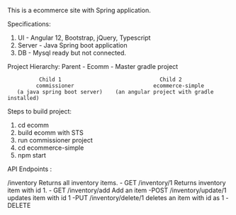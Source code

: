 This is a ecommerce site with Spring application.


Specifications:
1. UI - Angular 12, Bootstrap, jQuery, Typescript
2. Server - Java Spring boot application
3. DB - Mysql ready but not connected.

Project Hierarchy:
                        Parent - Ecomm - Master gradle project
                        
              Child 1                               Child 2
             commissioner                         ecommerce-simple
       (a java spring boot server)    (an angular project with gradle installed)

Steps to build project:

  1. cd ecomm
  2. build ecomm with STS
  3. run commissioner project
  4. cd ecommerce-simple
  5. npm start
  
  
  
  API Endpoints :
  
  /inventory
    Returns all inventory items. - GET
  /inventory/1
    Returns inventory item with id 1. - GET
  /inventory/add
    Add an item -POST
  /inventory/update/1
    updates item with id 1 -PUT
  /inventory/delete/1
    deletes an item with id as 1 -DELETE
    
